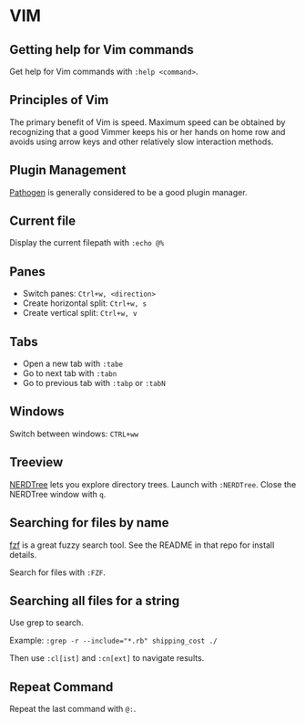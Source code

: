 # VIM

## Getting help for Vim commands

Get help for Vim commands with `:help <command>`.

## Principles of Vim

The primary benefit of Vim is speed. Maximum speed can be obtained by recognizing that a good Vimmer keeps his or her hands on home row and avoids using arrow keys and other relatively slow interaction methods.

## Plugin Management

[Pathogen](https://github.com/tpope/vim-pathogen) is generally considered to be a good plugin manager.

## Current file

Display the current filepath with `:echo @%`

## Panes

* Switch panes: `Ctrl+w, <direction>`
* Create horizontal split: `Ctrl+w, s`
* Create vertical split: `Ctrl+w, v`

## Tabs

* Open a new tab with `:tabe`
* Go to next tab with `:tabn`
* Go to previous tab with `:tabp` or `:tabN`

## Windows

Switch between windows: `CTRL+ww`

## Treeview

[NERDTree](http://www.vim.org/scripts/script.php?script_id=1658) lets you explore directory trees. Launch with `:NERDTree`. Close the NERDTree window with `q`.

## Searching for files by name

[fzf](https://github.com/junegunn/fzf) is a great fuzzy search tool. See the README in that repo for install details.

Search for files with `:FZF`.

## Searching all files for a string

Use grep to search.

Example: `:grep -r --include="*.rb" shipping_cost ./`

Then use `:cl[ist]` and `:cn[ext]` to navigate results.

## Repeat Command

Repeat the last command with `@:`.
